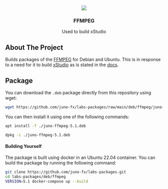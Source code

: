 <br />
<p align="center">
    <img src="https://avatars.githubusercontent.com/u/9037579?v=4"/>
    <h3 align="center">FFMPEG</h3>
    <p align="center">
        Used to build xStudio
    </p>
</p>

## About The Project

Builds packages of the [FFMPEG](https://ffmpeg.org/ffmpeg.html) for Debian and Ubuntu. 
This is in response to a need for it to build [xStudio](https://github.com/AcademySoftwareFoundation/xstudio) as is stated in the
[docs](https://github.com/AcademySoftwareFoundation/xstudio/blob/main/docs/build_guides/ubuntu_22_04.md#ffmpeg).

## Package

You can download the `.deb` package directly from this repository using wget:

```bash
wget https://github.com/juno-fx/labs-packages/raw/main/deb/ffmpeg/juno-ffmpeg-5.1.deb
```

You can then install it using one of the following commands:
```bash
apt install -f ./juno-ffmpeg-5.1.deb
```

```bash
dpkg -i ./juno-ffmpeg-5.1.deb
```

#### Building Yourself
The package is built using docker in an Ubuntu 22.04 container. You can build the package by running the following 
command:

```bash
git clone https://github.com/juno-fx/labs-packages.git
cd labs-packages/deb/ffmpeg
VERSION=5.1 docker-compose up --build
```

